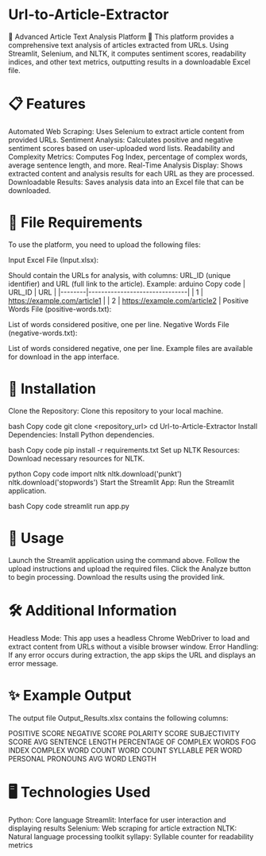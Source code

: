 # Url-to-Article-Extractor

🌟 Advanced Article Text Analysis Platform 🌟
This platform provides a comprehensive text analysis of articles extracted from URLs. Using Streamlit, Selenium, and NLTK, it computes sentiment scores, readability indices, and other text metrics, outputting results in a downloadable Excel file.

# 📋 Features

Automated Web Scraping: Uses Selenium to extract article content from provided URLs.
Sentiment Analysis: Calculates positive and negative sentiment scores based on user-uploaded word lists.
Readability and Complexity Metrics: Computes Fog Index, percentage of complex words, average sentence length, and more.
Real-Time Analysis Display: Shows extracted content and analysis results for each URL as they are processed.
Downloadable Results: Saves analysis data into an Excel file that can be downloaded.

# 📂 File Requirements
To use the platform, you need to upload the following files:

Input Excel File (Input.xlsx):

Should contain the URLs for analysis, with columns: URL_ID (unique identifier) and URL (full link to the article).
Example:
arduino
Copy code
| URL_ID | URL                           |
|--------|-------------------------------|
| 1      | https://example.com/article1  |
| 2      | https://example.com/article2  |
Positive Words File (positive-words.txt):

List of words considered positive, one per line.
Negative Words File (negative-words.txt):

List of words considered negative, one per line.
Example files are available for download in the app interface.

# 🔧 Installation

Clone the Repository: Clone this repository to your local machine.

bash
Copy code
git clone <repository_url>
cd Url-to-Article-Extractor
Install Dependencies: Install Python dependencies.

bash
Copy code
pip install -r requirements.txt
Set up NLTK Resources: Download necessary resources for NLTK.

python
Copy code
import nltk
nltk.download('punkt')
nltk.download('stopwords')
Start the Streamlit App: Run the Streamlit application.

bash
Copy code
streamlit run app.py

# 🚀 Usage

Launch the Streamlit application using the command above.
Follow the upload instructions and upload the required files.
Click the Analyze button to begin processing.
Download the results using the provided link.

# 🛠️ Additional Information

Headless Mode: This app uses a headless Chrome WebDriver to load and extract content from URLs without a visible browser window.
Error Handling: If any error occurs during extraction, the app skips the URL and displays an error message.

# ✨ Example Output

The output file Output_Results.xlsx contains the following columns:

POSITIVE SCORE
NEGATIVE SCORE
POLARITY SCORE
SUBJECTIVITY SCORE
AVG SENTENCE LENGTH
PERCENTAGE OF COMPLEX WORDS
FOG INDEX
COMPLEX WORD COUNT
WORD COUNT
SYLLABLE PER WORD
PERSONAL PRONOUNS
AVG WORD LENGTH

# 🖥️ Technologies Used

Python: Core language
Streamlit: Interface for user interaction and displaying results
Selenium: Web scraping for article extraction
NLTK: Natural language processing toolkit
syllapy: Syllable counter for readability metrics
